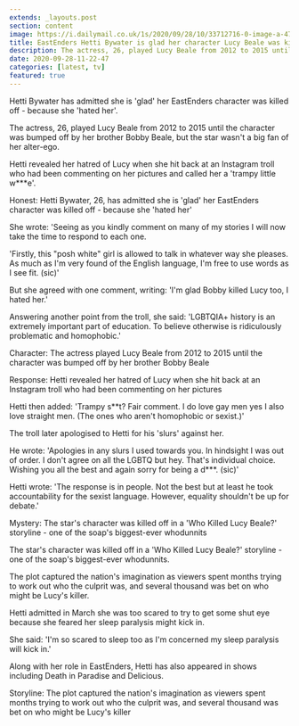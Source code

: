 ```yaml
---
extends: _layouts.post
section: content
image: https://i.dailymail.co.uk/1s/2020/09/28/10/33712716-0-image-a-47_1601286501679.jpg 
title: EastEnders Hetti Bywater is glad her character Lucy Beale was killed off because she hated her 
description: The actress, 26, played Lucy Beale from 2012 to 2015 until the character was bumped off by her brother Bobby Beale, but the star wasnt a big fan of her alter-ego. 
date: 2020-09-28-11-22-47 
categories: [latest, tv] 
featured: true 
--- 
```

Hetti Bywater has admitted she is 'glad' her EastEnders character was killed off - because she 'hated her'.

The actress, 26, played Lucy Beale from 2012 to 2015 until the character was bumped off by her brother Bobby Beale, but the star wasn't a big fan of her alter-ego.

Hetti revealed her hatred of Lucy when she hit back at an Instagram troll who had been commenting on her pictures and called her a 'trampy little w***e'.

Honest: Hetti Bywater, 26, has admitted she is 'glad' her EastEnders character was killed off - because she 'hated her'

She wrote: 'Seeing as you kindly comment on many of my stories I will now take the time to respond to each one.

'Firstly, this "posh white" girl is allowed to talk in whatever way she pleases. As much as I'm very found of the English language, I'm free to use words as I see fit. (sic)'

But she agreed with one comment, writing: 'I'm glad Bobby killed Lucy too, I hated her.'

Answering another point from the troll, she said: 'LGBTQIA+ history is an extremely important part of education. To believe otherwise is ridiculously problematic and homophobic.'

Character: The actress played Lucy Beale from 2012 to 2015 until the character was bumped off by her brother Bobby Beale

Response: Hetti revealed her hatred of Lucy when she hit back at an Instagram troll who had been commenting on her pictures 

Hetti then added: 'Trampy s**t? Fair comment. I do love gay men yes I also love straight men. (The ones who aren't homophobic or sexist.)'

The troll later apologised to Hetti for his 'slurs' against her.

He wrote: 'Apologies in any slurs I used towards you. In hindsight I was out of order. I don't agree on all the LGBTQ but hey. That's individual choice. Wishing you all the best and again sorry for being a d***. (sic)'

Hetti wrote: 'The response is in people. Not the best but at least he took accountability for the sexist language. However, equality shouldn't be up for debate.'

Mystery: The star's character was killed off in a 'Who Killed Lucy Beale?' storyline - one of the soap's biggest-ever whodunnits 

The star's character was killed off in a 'Who Killed Lucy Beale?' storyline - one of the soap's biggest-ever whodunnits.

The plot captured the nation's imagination as viewers spent months trying to work out who the culprit was, and several thousand was bet on who might be Lucy's killer.

Hetti admitted in March she was too scared to try to get some shut eye because she feared her sleep paralysis might kick in.

She said: 'I'm so scared to sleep too as I'm concerned my sleep paralysis will kick in.'

Along with her role in EastEnders, Hetti has also appeared in shows including Death in Paradise and Delicious.  

Storyline: The plot captured the nation's imagination as viewers spent months trying to work out who the culprit was, and several thousand was bet on who might be Lucy's killer

